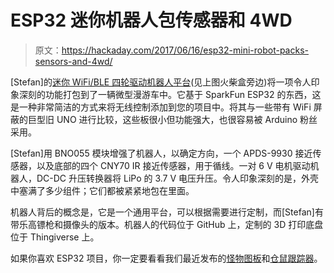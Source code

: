 # ESP32 迷你机器人包传感器和 4WD

> 原文：<https://hackaday.com/2017/06/16/esp32-mini-robot-packs-sensors-and-4wd/>

[Stefan]的[迷你 WiFi/BLE 四轮驱动机器人平台](https://hackaday.io/project/25430-mini-wifible-4wd-robot-platform)(见上图火柴盒旁边)将一项令人印象深刻的功能打包到了一辆微型漫游车中。它基于 SparkFun ESP32 的东西，这是一种非常简洁的方式来将无线控制添加到您的项目中。将其与一些带有 WiFi 屏蔽的巨型旧 UNO 进行比较，这些板很小但功能强大，也很容易被 Arduino 粉丝采用。

[Stefan]用 BNO055 模块增强了机器人，以确定方向，一个 APDS-9930 接近传感器，以及底部的四个 CNY70 IR 接近传感器，用于循线。一对 6 V 电机驱动机器人，DC-DC 升压转换器将 LiPo 的 3.7 V 电压升压。令人印象深刻的是，外壳中塞满了多少组件；它们都被紧紧地包在里面。

机器人背后的概念是，它是一个通用平台，可以根据需要进行定制，而[Stefan]有带乐高镖枪和摄像头的版本。机器人的代码位于 GitHub 上，定制的 3D 打印底盘位于 Thingiverse 上。

如果你喜欢 ESP32 项目，你一定要看看我们最近发布的[怪物图板](http://hackaday.com/2017/05/28/esp32-monster-and-getting-started-quickly/)和[仓鼠跟踪器](http://hackaday.com/2017/05/27/esp32-hamster-wheel-tracker-tweets-workout-stats/)。